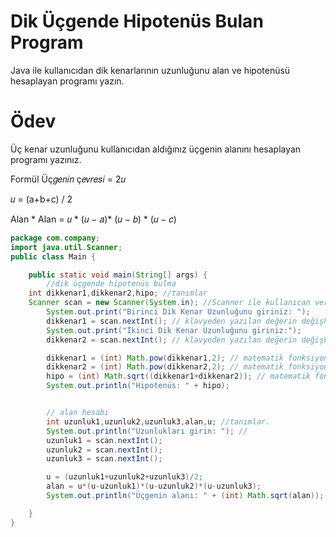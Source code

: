 # Dik Üçgende Hipotenüs Bulan Program
Java ile kullanıcıdan dik kenarlarının uzunluğunu alan ve hipotenüsü hesaplayan programı yazın.

# Ödev
Üç kenar uzunluğunu kullanıcıdan aldığınız üçgenin alanını hesaplayan programı yazınız.

Formül
Üç𝑔𝑒𝑛𝑖𝑛 ç𝑒𝑣𝑟𝑒𝑠𝑖 = 2𝑢

𝑢 = (a+b+c) / 2

Alan * Alan = 𝑢 * (𝑢 − 𝑎)* (𝑢 − 𝑏) * (𝑢 − 𝑐)

```java
package com.company;
import java.util.Scanner;
public class Main {

    public static void main(String[] args) {
        //dik üçgende hipotenüs bulma
	int dikkenar1,dikkenar2,hipo; //tanımlar
    Scanner scan = new Scanner(System.in); //Scanner ile kullanıcan veri girişi
        System.out.print("Birinci Dik Kenar Uzunluğunu giriniz: ");
        dikkenar1 = scan.nextInt(); // klavyeden yazılan değerin değişkene atılması
        System.out.print("İkinci Dik Kenar Uzunluğunu giriniz:");
        dikkenar2 = scan.nextInt(); // klavyeden yazılan değerin değişkene atılması

        dikkenar1 = (int) Math.pow(dikkenar1,2); // matematik fonksiyonundan kare alma metodunu çektik.
        dikkenar2 = (int) Math.pow(dikkenar2,2); // matematik fonksiyonundan kare alma metodunu çektik.
        hipo = (int) Math.sqrt((dikkenar1+dikkenar2)); // matematik fonksiyonundan karekök alma metodunu çektik.
        System.out.println("Hipotenüs: " + hipo);


        // alan hesabı
        int uzunluk1,uzunluk2,uzunluk3,alan,u; //tanımlar.
        System.out.println("Uzunlukları girin: "); //
        uzunluk1 = scan.nextInt();
        uzunluk2 = scan.nextInt();
        uzunluk3 = scan.nextInt();

        u = (uzunluk1+uzunluk2+uzunluk3)/2;
        alan = u*(u-uzunluk1)*(u-uzunluk2)*(u-uzunluk3);
        System.out.println("Üçgenin alanı: " + (int) Math.sqrt(alan));

    }
}
```
